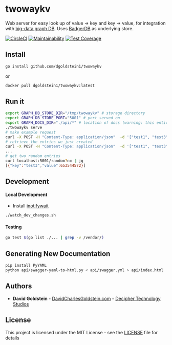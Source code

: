 # twowaykv

Web server for easy look up of value -> key and key -> value, for integration with [big-data graph DB](https://github.com/dgoldstein1/graphApi). Uses [BadgerDB](https://github.com/dgraph-io/badger) as underlying store.

[![CircleCI](https://circleci.com/gh/dgoldstein1/twowaykv.svg?style=svg)](https://circleci.com/gh/dgoldstein1/twowaykv)
[![Maintainability](https://api.codeclimate.com/v1/badges/6577886aa2f88c77bfc2/maintainability)](https://codeclimate.com/github/dgoldstein1/twowaykv/maintainability)
[![Test Coverage](https://api.codeclimate.com/v1/badges/6577886aa2f88c77bfc2/test_coverage)](https://codeclimate.com/github/dgoldstein1/twowaykv/test_coverage)

## Install

```sh
go install github.com/dgoldstein1/twowaykv
```

or

```sh
docker pull dgoldstein1/twowaykv:latest
```


## Run it

```sh
export GRAPH_DB_STORE_DIR="/tmp/twowaykv" # storage directory
export GRAPH_DB_STORE_PORT="5001" # port served on
export GRAPH_DOCS_DIR="./api/*" # location of docs (warning: this entire dir is served up to the browser)
./twowaykv serve
# make example request
curl -X POST -H "Content-Type: application/json"  -d '["test1", "test3", "test5", "test6", "test6"]' http://localhost:5001/entries | jq
# retrieve the entries we just created
curl -X POST -H "Content-Type: application/json"  -d '["test1", "test3", "test5", "test6", "test6"]' http://localhost:5001/entriesFromKeys | jq
...
# get two random entries
curl localhost:5001/random?n= | jq
[{"key":"test3","value":653544572}]
```


## Development

#### Local Development

- Install [inotifywait](https://linux.die.net/man/1/inotifywait)
```sh
./watch_dev_changes.sh
```

#### Testing

```sh
go test $(go list ./... | grep -v /vendor/)
```

## Generating New Documentation

```sh
pip install PyYAML
python api/swagger-yaml-to-html.py < api/swagger.yml > api/index.html
```


## Authors

* **David Goldstein** - [DavidCharlesGoldstein.com](http://www.davidcharlesgoldstein.com/?github-two-way-kv) - [Decipher Technology Studios](http://deciphernow.com/)

## License

This project is licensed under the MIT License - see the [LICENSE](LICENSE) file for details
